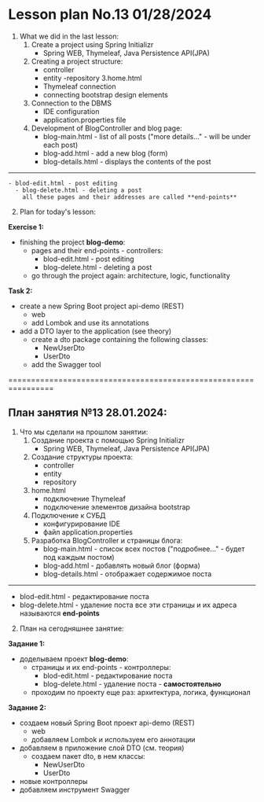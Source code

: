 # Lesson plan No.13 01/28/2024

1. What we did in the last lesson:
    1. Create a project using Spring Initializr
        - Spring WEB, Thymeleaf, Java Persistence API(JPA)
    2. Creating a project structure:
        - controller
        - entity
          -repository
          3.home.html
        - Thymeleaf connection
        - connecting bootstrap design elements
    4. Connection to the DBMS
        - IDE configuration
        - application.properties file
    5. Development of BlogController and blog page:
        - blog-main.html - list of all posts ("more details..." - will be under each post)
        - blog-add.html - add a new blog (form)
        - blog-details.html - displays the contents of the post
-------------------------------------------------- ----------
    - blod-edit.html - post editing
      - blog-delete.html - deleting a post
        all these pages and their addresses are called **end-points**

2. Plan for today's lesson:

**Exercise 1:**
- finishing the project **blog-demo**:
    - pages and their end-points - controllers:
        - blod-edit.html - post editing
        - blog-delete.html - deleting a post
    - go through the project again: architecture, logic, functionality

**Task 2:**
- create a new Spring Boot project api-demo (REST)
    - web
    - add Lombok and use its annotations
- add a DTO layer to the application (see theory)
    - create a dto package containing the following classes:
        - NewUserDto
        - UserDto
    - add the Swagger tool


================================================================

## План занятия №13 28.01.2024:

1. Что мы сделали на прошлом занятии:
   1. Создание проекта с помощью Spring Initializr
      - Spring WEB, Thymeleaf, Java Persistence API(JPA)
   2. Создание структуры проекта:
      - controller
      - entity
      - repository
   3. home.html
      - подключение Thymeleaf
      - подключение элементов дизайна bootstrap
   4. Подключение к СУБД
      - конфигурирование IDE
      - файл application.properties
   5. Разработка BlogController и страницы блога:
      - blog-main.html - список всех постов ("подробнее..." - будет под каждым постом)
      - blog-add.html - добавлять новый блог (форма)
      - blog-details.html - отображает содержимое поста
------------------------------------------------------------
   - blod-edit.html - редактирование поста
   - blog-delete.html - удаление поста
     все эти страницы и их адреса называются **end-points**

2. План на сегодняшнее занятие:

**Задание 1:**
- доделываем проект **blog-demo**:
  - страницы и их end-points - контроллеры:
     - blod-edit.html - редактирование поста
     - blog-delete.html - удаление поста - **самостоятельно**
  - проходим по проекту еще раз: архитектура, логика, функционал

**Задание 2:**
- создаем новый Spring Boot проект api-demo (REST)
  - web
  - добавляем Lombok и используем его аннотации
- добавляем в приложение слой DTO (см. теория)
  - создаем пакет dto, в нем классы:
    - NewUserDto
    - UserDto
- новые контроллеры
- добавляем инструмент Swagger





